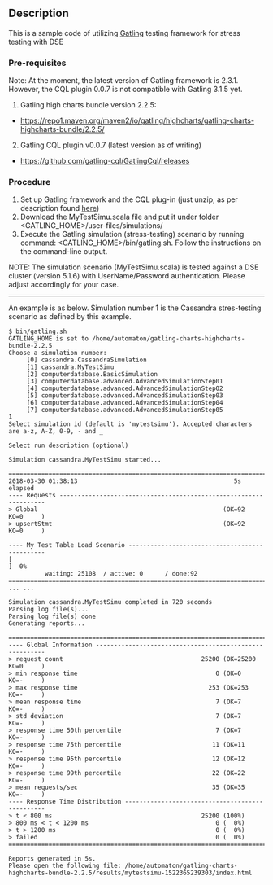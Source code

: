 ## Description
This is a sample code of utilizing [Gatling](https://gatling.io/) testing framework for stress testing with DSE

### Pre-requisites
Note: At the moment, the latest version of Gatling framework is 2.3.1. However, the CQL plugin 0.0.7 is not compatible with Gatling 3.1.5 yet. 

1. Gatling high charts bundle version 2.2.5: 
  + https://repo1.maven.org/maven2/io/gatling/highcharts/gatling-charts-highcharts-bundle/2.2.5/   
2. Gatling CQL plugin v0.0.7 (latest version as of writing)
  + https://github.com/gatling-cql/GatlingCql/releases

### Procedure
1. Set up Gatling framework and the CQL plug-in (just unzip, as per description found [here](https://github.com/gatling-cql/GatlingCql))
2. Download the MyTestSimu.scala file and put it under folder <GATLING_HOME>/user-files/simulations/
3. Execute the Gatling simulation (stress-testing) scenario by running command: <GATLING_HOME>/bin/gatling.sh. Follow the instructions on the command-line output. 

NOTE: The simulation scenario (MyTestSimu.scala) is tested against a DSE cluster (version 5.1.6) with UserName/Password authentication. Please adjust accordingly for your case.

---

An example is as below. Simulation number 1 is the Cassandra stres-testing scenario as defined by this example.

```
$ bin/gatling.sh
GATLING_HOME is set to /home/automaton/gatling-charts-highcharts-bundle-2.2.5
Choose a simulation number:
     [0] cassandra.CassandraSimulation
     [1] cassandra.MyTestSimu
     [2] computerdatabase.BasicSimulation
     [3] computerdatabase.advanced.AdvancedSimulationStep01
     [4] computerdatabase.advanced.AdvancedSimulationStep02
     [5] computerdatabase.advanced.AdvancedSimulationStep03
     [6] computerdatabase.advanced.AdvancedSimulationStep04
     [7] computerdatabase.advanced.AdvancedSimulationStep05
1
Select simulation id (default is 'mytestsimu'). Accepted characters are a-z, A-Z, 0-9, - and _

Select run description (optional)

Simulation cassandra.MyTestSimu started...

================================================================================
2018-03-30 01:38:13                                           5s elapsed
---- Requests ------------------------------------------------------------------
> Global                                                   (OK=92     KO=0     )
> upsertStmt                                               (OK=92     KO=0     )

---- My Test Table Load Scenario -----------------------------------------------
[                                                                          ]  0%
          waiting: 25108  / active: 0      / done:92
================================================================================
... ...

Simulation cassandra.MyTestSimu completed in 720 seconds
Parsing log file(s)...
Parsing log file(s) done
Generating reports...

================================================================================
---- Global Information --------------------------------------------------------
> request count                                      25200 (OK=25200  KO=0     )
> min response time                                      0 (OK=0      KO=-     )
> max response time                                    253 (OK=253    KO=-     )
> mean response time                                     7 (OK=7      KO=-     )
> std deviation                                          7 (OK=7      KO=-     )
> response time 50th percentile                          7 (OK=7      KO=-     )
> response time 75th percentile                         11 (OK=11     KO=-     )
> response time 95th percentile                         12 (OK=12     KO=-     )
> response time 99th percentile                         22 (OK=22     KO=-     )
> mean requests/sec                                     35 (OK=35     KO=-     )
---- Response Time Distribution ------------------------------------------------
> t < 800 ms                                         25200 (100%)
> 800 ms < t < 1200 ms                                   0 (  0%)
> t > 1200 ms                                            0 (  0%)
> failed                                                 0 (  0%)
================================================================================

Reports generated in 5s.
Please open the following file: /home/automaton/gatling-charts-highcharts-bundle-2.2.5/results/mytestsimu-1522365239303/index.html
```
